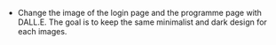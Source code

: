 - Change the image of the login page and the programme page with DALL.E. The goal is to keep the same minimalist and dark design for each images.  